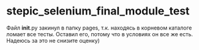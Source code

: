 # stepic_selenium_final_module_test
Файл __init__.py закинул в папку pages,
т.к. находясь в корневом каталоге ломает все тесты.
Оставил его, потому что в условиях он все же есть.
Надеюсь за это не снизите оценку)